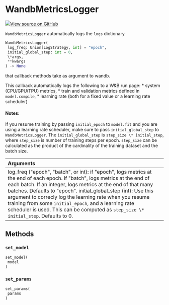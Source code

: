 # WandbMetricsLogger



[![](https://www.tensorflow.org/images/GitHub-Mark-32px.png)View source on GitHub](https://www.github.com/wandb/client/tree/1725d84a5bc68d5ecf9aedcbcc447e7e2fb1a1cf/wandb/integration/keras/callbacks/metrics_logger.py#L23-L129)



`WandbMetricsLogger` automatically logs the `logs` dictionary

```python
WandbMetricsLogger(
 log_freq: Union[LogStrategy, int] = "epoch",
 initial_global_step: int = 0,
 \*args,
 **kwargs
) -> None
```



that callback methods take as argument to wandb.

This callback automatically logs the following to a W&B run page:
\* system (CPU/GPU/TPU) metrics,
\* train and validation metrics defined in `model.compile`,
\* learning rate (both for a fixed value or a learning rate scheduler)

#### Notes:


If you resume training by passing `initial_epoch` to `model.fit` and
you are using a learning rate scheduler, make sure to pass
`initial_global_step` to `WandbMetricsLogger`. The `initial_global_step`
is `step_size \* initial_step`, where `step_size` is number of training
steps per epoch. `step_size` can be calculated as the product of the
cardinality of the training dataset and the batch size.

| Arguments | |
| :--- | :--- |
| log_freq ("epoch", "batch", or int): if "epoch", logs metrics at the end of each epoch. If "batch", logs metrics at the end of each batch. If an integer, logs metrics at the end of that many batches. Defaults to "epoch". initial_global_step (int): Use this argument to correcly log the learning rate when you resume training from some `initial_epoch`, and a learning rate scheduler is used. This can be computed as `step_size \* initial_step`. Defaults to 0. |



## Methods

### `set_model`



```python
set_model(
 model
)
```




### `set_params`



```python
set_params(
 params
)
```






